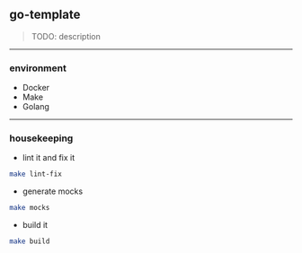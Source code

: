 ## go-template

> TODO: description

---

### environment

- Docker
- Make
- Golang

---

### housekeeping

- lint it and fix it

```bash
make lint-fix
```

- generate mocks

```bash
make mocks
```

- build it

```bash
make build
```